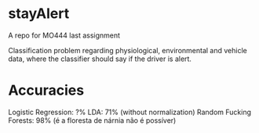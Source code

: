 # stayAlert
A repo for MO444 last assignment

Classification problem regarding physiological, environmental and vehicle data, where the classifier should say if the driver is alert.


# Accuracies

Logistic Regression: ?%
LDA: 71% (without normalization)
Random Fucking Forests: 98% (é a floresta de nárnia não é possíver)